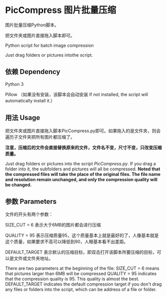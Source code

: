# PicCompress 图片批量压缩

图片批量压缩Python脚本。

把文件夹或图片直接拖入脚本即可。

Python script for batch image compression 

Just drag folders or pictures intothe script.



## 依赖 Dependency

Python 3

Pillow （如果没有安装，该脚本会自动安装 If not installed, the script will automatically install it.）



## 用法 Usage

把文件夹或图片直接拖入脚本PicCompress.py即可。如果拖入的是文件夹，则会遍历子文件夹把所有图片都压缩了。

**注意，压缩后的文件会直接替换原来的文件，文件名不变，尺寸不变，只改变压缩质量。**

Just drag folders or pictures into the script *PicCompress.py*. If you drag a folder into it,  the subfolders and pictures will all be compressed.
**Noted that the compressed files will take the place of the original files. The file name and resolution remain unchanged, and only the compression quality will be changed.**



## 参数 Parameters

文件的开头有两个参数：

SIZE_CUT = 6 表示大于6MB的图片都会进行压缩

QUALITY = 95 表示压缩质量95，这个质量基本上就是最好的了，人像基本就是这个质量，如果要求不高可以降低到90，人眼基本看不出差距。

DEFAULT_TARGET 表示默认的压缩目标，即双击打开该脚本所要压缩的目标，可以是文件或文件夹地址。

There are two parameters at the beginning of the file:
SIZE_CUT = 6  means that pictures larger than 6MB will be compressed
QUALITY = 95 indicates that the compression quality is 95. This quality is almost the best. 
DEFAULT_TARGET indicates the default compression target if you don't drag any files or folders into the script, which can be address of a file or folder.



